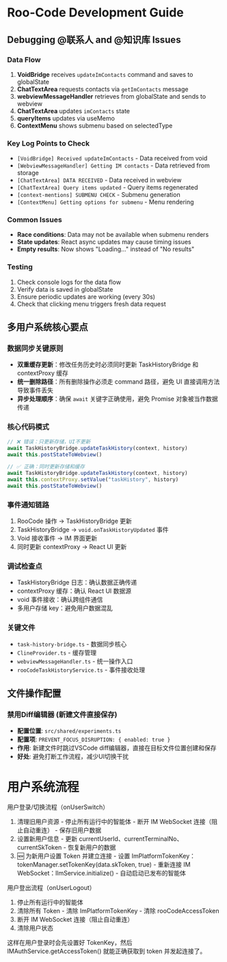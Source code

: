 # Roo-Code Development Guide

## Debugging @联系人 and @知识库 Issues

### Data Flow

1. **VoidBridge** receives `updateImContacts` command and saves to globalState
2. **ChatTextArea** requests contacts via `getImContacts` message
3. **webviewMessageHandler** retrieves from globalState and sends to webview
4. **ChatTextArea** updates `imContacts` state
5. **queryItems** updates via useMemo
6. **ContextMenu** shows submenu based on selectedType

### Key Log Points to Check

- `[VoidBridge] Received updateImContacts` - Data received from void
- `[WebviewMessageHandler] Getting IM contacts` - Data retrieved from storage
- `[ChatTextArea] DATA RECEIVED` - Data received in webview
- `[ChatTextArea] Query items updated` - Query items regenerated
- `[context-mentions] SUBMENU CHECK` - Submenu generation
- `[ContextMenu] Getting options for submenu` - Menu rendering

### Common Issues

- **Race conditions**: Data may not be available when submenu renders
- **State updates**: React async updates may cause timing issues
- **Empty results**: Now shows "Loading..." instead of "No results"

### Testing

1. Check console logs for the data flow
2. Verify data is saved in globalState
3. Ensure periodic updates are working (every 30s)
4. Check that clicking menu triggers fresh data request

## 多用户系统核心要点

### 数据同步关键原则

- **双重缓存更新**：修改任务历史时必须同时更新 TaskHistoryBridge 和 contextProxy 缓存
- **统一删除路径**：所有删除操作必须走 command 路径，避免 UI 直接调用方法导致事件丢失
- **异步处理顺序**：确保 `await` 关键字正确使用，避免 Promise 对象被当作数据传递

### 核心代码模式

```typescript
// ❌ 错误：只更新存储，UI不更新
await TaskHistoryBridge.updateTaskHistory(context, history)
await this.postStateToWebview()

// ✅ 正确：同时更新存储和缓存
await TaskHistoryBridge.updateTaskHistory(context, history)
await this.contextProxy.setValue("taskHistory", history)
await this.postStateToWebview()
```

### 事件通知链路

1. RooCode 操作 → TaskHistoryBridge 更新
2. TaskHistoryBridge → `void.onTaskHistoryUpdated` 事件
3. Void 接收事件 → IM 界面更新
4. 同时更新 contextProxy → React UI 更新

### 调试检查点

- TaskHistoryBridge 日志：确认数据正确传递
- contextProxy 缓存：确认 React UI 数据源
- void 事件接收：确认跨组件通信
- 多用户存储 key：避免用户数据混乱

### 关键文件

- `task-history-bridge.ts` - 数据同步核心
- `ClineProvider.ts` - 缓存管理
- `webviewMessageHandler.ts` - 统一操作入口
- `rooCodeTaskHistoryService.ts` - 事件接收处理

## 文件操作配置

### 禁用Diff编辑器 (新建文件直接保存)

- **配置位置**: `src/shared/experiments.ts`
- **配置项**: `PREVENT_FOCUS_DISRUPTION: { enabled: true }`
- **作用**: 新建文件时跳过VSCode diff编辑器，直接在目标文件位置创建和保存
- **好处**: 避免打断工作流程，减少UI切换干扰


# 用户系统流程

  用户登录/切换流程（onUserSwitch）

  1. 清理旧用户资源
    - 停止所有运行中的智能体
    - 断开 IM WebSocket 连接（阻止自动重连）
    - 保存旧用户数据
  2. 设置新用户信息
    - 更新 currentUserId、currentTerminalNo、currentSkToken
    - 恢复新用户的数据
  3. 🆕 为新用户设置 Token 并建立连接
    - 设置 ImPlatformTokenKey：tokenManager.setTokenKey(data.skToken, true)
    - 重新连接 IM WebSocket：llmService.initialize()
    - 自动启动已发布的智能体

  用户登出流程（onUserLogout）

  1. 停止所有运行中的智能体
  2. 清除所有 Token
    - 清除 ImPlatformTokenKey
    - 清除 rooCodeAccessToken
  3. 断开 IM WebSocket 连接（阻止自动重连）
  4. 清除用户状态

  这样在用户登录时会先设置好 TokenKey，然后 IMAuthService.getAccessToken() 就能正确获取到 token 并发起连接了。


